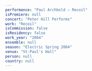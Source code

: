 ```yaml
---
performance: "Paul Archbold – Recoil"
isPremiere: null
concert: "Peter Hill Performs"
work: "Recoil"
isCommission: false
isResidency: false
work_year: "2004"
ensemble: null
season: "Electric Spring 2004"
venue: "St-Paul's Hall"
person: null
country: null
---
```


